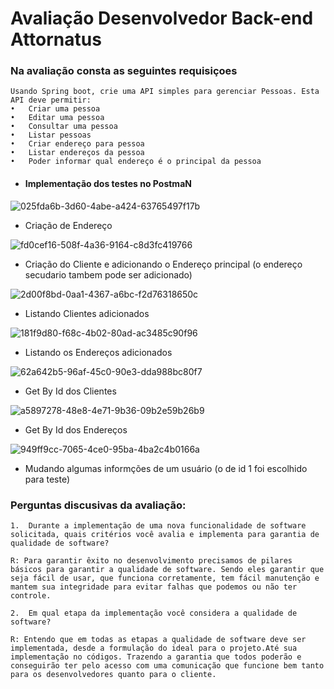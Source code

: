 # Avaliação Desenvolvedor Back-end Attornatus

### Na avaliação consta as seguintes requisiçoes 
    Usando Spring boot, crie uma API simples para gerenciar Pessoas. Esta API deve permitir:  
    •	Criar uma pessoa
    •	Editar uma pessoa
    •	Consultar uma pessoa
    •	Listar pessoas
    •	Criar endereço para pessoa
    •	Listar endereços da pessoa
    •	Poder informar qual endereço é o principal da pessoa  


- #### Implementação dos testes no PostmaN


![025fda6b-3d60-4abe-a424-63765497f17b](https://user-images.githubusercontent.com/111164834/216692692-dd55284e-dbd9-4bbd-869b-ba7b6c3b7513.jpg)
- Criação de Endereço


![fd0cef16-508f-4a36-9164-c8d3fc419766](https://user-images.githubusercontent.com/111164834/216692781-1fb9c5da-eefe-4ef0-9c26-51e4340fd3b7.jpg)
- Criação do Cliente e adicionando o Endereço principal (o endereço secudario tambem pode ser adicionado)


![2d00f8bd-0aa1-4367-a6bc-f2d76318650c](https://user-images.githubusercontent.com/111164834/216692816-019c0aad-cdf8-46e3-a3c6-04ae215a9b5f.jpg)
- Listando Clientes adicionados


![181f9d80-f68c-4b02-80ad-ac3485c90f96](https://user-images.githubusercontent.com/111164834/216692839-a2b31ced-382d-4238-bd1e-6bf5946603e3.jpg)
- Listando os Endereços adicionados


![62a642b5-96af-45c0-90e3-dda988bc80f7](https://user-images.githubusercontent.com/111164834/216692894-24e028d8-c11c-4f84-9707-b32a1b4f9b43.jpg)
- Get By Id dos Clientes


![a5897278-48e8-4e71-9b36-09b2e59b26b9](https://user-images.githubusercontent.com/111164834/216692941-1e774eaa-27e1-4069-8c9b-49a1a49f4809.jpg)
- Get By Id dos Endereços


![949ff9cc-7065-4ce0-95ba-4ba2c4b0166a](https://user-images.githubusercontent.com/111164834/216692958-71a956a4-90da-4509-a3ad-f097dcd06c29.jpg)
- Mudando algumas informções de um usuário (o de id 1 foi escolhido para teste)

### Perguntas discusivas da avaliação:

    1.	Durante a implementação de uma nova funcionalidade de software solicitada, quais critérios você avalia e implementa para garantia de qualidade de software?

    R: Para garantir êxito no desenvolvimento precisamos de pilares básicos para garantir a qualidade de software. Sendo eles garantir que seja fácil de usar, que funciona corretamente, tem fácil manutenção e mantem sua integridade para evitar falhas que podemos ou não ter controle.

    2.	Em qual etapa da implementação você considera a qualidade de software?

    R: Entendo que em todas as etapas a qualidade de software deve ser implementada, desde a formulação do ideal para o projeto.Até sua implementação no códigos. Trazendo a garantia que todos poderão e conseguirão ter pelo acesso com uma comunicação que funcione bem tanto para os desenvolvedores quanto para o cliente.
